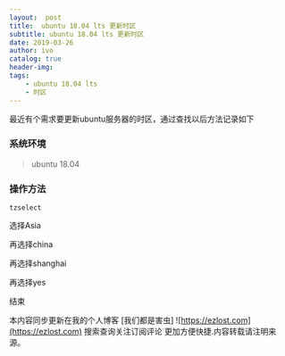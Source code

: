 ```yaml
---
layout:  post
title:  ubuntu 18.04 lts 更新时区
subtitle: ubuntu 18.04 lts 更新时区 
date: 2019-03-26
author: ivo
catalog: true
header-img:
tags:
    - ubuntu 18.04 lts
    - 时区
---
```

最近有个需求要更新ubuntu服务器的时区，通过查找以后方法记录如下

### 系统环境
>ubuntu 18.04
### 操作方法
```
tzselect
```
选择Asia

再选择china

再选择shanghai

再选择yes

结束


本内容同步更新在我的个人博客 [我们都是害虫] ![https://ezlost.com](https://ezlost.com) 搜索查询关注订阅评论 更加方便快捷.内容转载请注明来源。
